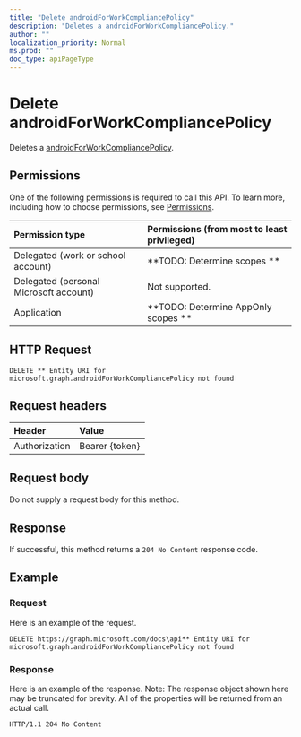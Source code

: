 ```yaml
---
title: "Delete androidForWorkCompliancePolicy"
description: "Deletes a androidForWorkCompliancePolicy."
author: ""
localization_priority: Normal
ms.prod: ""
doc_type: apiPageType
---
```


# Delete androidForWorkCompliancePolicy

Deletes a [androidForWorkCompliancePolicy](../resources/androidforworkcompliancepolicy.md).

## Permissions
One of the following permissions is required to call this API. To learn more, including how to choose permissions, see [Permissions](/concepts/permissions-reference.md).

|Permission type|Permissions (from most to least privileged)|
|:---|:---|
|Delegated (work or school account)|**TODO: Determine scopes **|
|Delegated (personal Microsoft account)|Not supported.|
|Application|**TODO: Determine AppOnly scopes **|

## HTTP Request
<!-- {
  "blockType": "ignored"
}
-->
``` http
DELETE ** Entity URI for microsoft.graph.androidForWorkCompliancePolicy not found
```

## Request headers
|Header|Value|
|:---|:---|
|Authorization|Bearer {token}|

## Request body
Do not supply a request body for this method.

## Response
If successful, this method returns a `204 No Content` response code.

## Example

### Request
Here is an example of the request.
<!-- {
  "blockType": "request",
  "name": "delete_androidforworkcompliancepolicy"
}
-->
``` http
DELETE https://graph.microsoft.com/docs\api** Entity URI for microsoft.graph.androidForWorkCompliancePolicy not found
```

### Response
Here is an example of the response. Note: The response object shown here may be truncated for brevity. All of the properties will be returned from an actual call.
<!-- {
  "blockType": "response",
  "truncated": true
}
-->
``` http
HTTP/1.1 204 No Content
```

